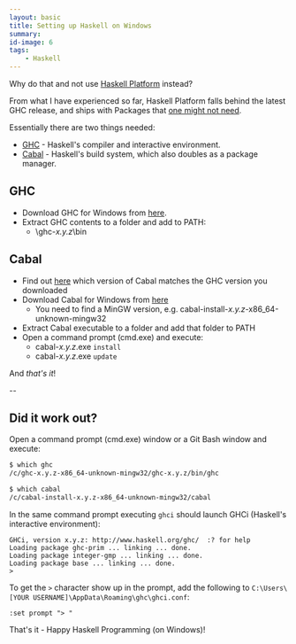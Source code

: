 ```yaml
---
layout: basic
title: Setting up Haskell on Windows
summary:
id-image: 6
tags:
    - Haskell
---
```


Why do that and not use <a href="https://www.haskell.org/platform/">Haskell Platform</a> instead?

From what I have experienced so far, Haskell Platform falls behind the latest GHC release, and ships with Packages that <a href="http://www.reddit.com/r/haskell/comments/2al3vx/how_do_you_avoid_the_cabal_hell/">one might not need</a>.

Essentially there are two things needed:

* [GHC](https://www.haskell.org/ghc/) - Haskell's compiler and interactive environment.
* [Cabal](https://www.haskell.org/cabal/) - Haskell's build system, which also doubles as a package manager.

## GHC

* Download GHC for Windows from [here](https://downloads.haskell.org/~ghc/).
* Extract GHC contents to a folder and add to PATH:
  * \ghc-<em>x.y.z</em>\bin

## Cabal

* Find out [here](https://ghc.haskell.org/trac/ghc/wiki/Commentary/Libraries/VersionHistory) which version of Cabal matches the GHC version you downloaded
* Download Cabal for Windows from [here](https://www.haskell.org/cabal/release/)
  * You need to find a MinGW version, e.g. cabal-install-<em>x.y.z</em>-x86_64-unknown-mingw32
* Extract Cabal executable to a folder and add that folder to PATH
* Open a command prompt (cmd.exe) and execute:
  * cabal-<em>x.y.z</em>.exe `install`
  * cabal-<em>x.y.z</em>.exe `update`

And *that's it*!

--

## Did it work out?

Open a command prompt (cmd.exe) window or a Git Bash window and execute:

``` bash
$ which ghc
/c/ghc-x.y.z-x86_64-unknown-mingw32/ghc-x.y.z/bin/ghc

$ which cabal
/c/cabal-install-x.y.z-x86_64-unknown-mingw32/cabal
```

In the same command prompt executing `ghci` should launch GHCi (Haskell's interactive environment):

``` text
GHCi, version x.y.z: http://www.haskell.org/ghc/  :? for help
Loading package ghc-prim ... linking ... done.
Loading package integer-gmp ... linking ... done.
Loading package base ... linking ... done.
>
```

To get the `>` character show up in the prompt, add the following to `C:\Users\[YOUR USERNAME]\AppData\Roaming\ghc\ghci.conf`:

``` text
:set prompt "> "
```

That's it - Happy Haskell Programming (on Windows)!
